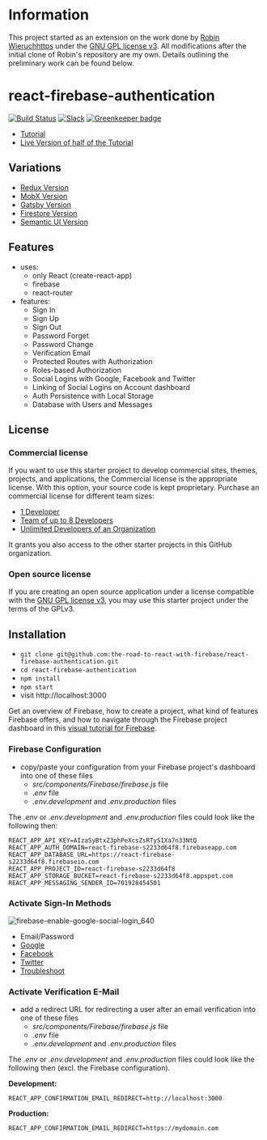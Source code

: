 # Information

This project started as an extension on the work done by [Robin Wieruchhttps](://www.robinwieruch.de/firebase-tutorial/) under the [GNU GPL license v3](https://www.gnu.org/licenses/gpl-3.0.html). All modifications after the initial clone of Robin's repository are my own. Details outlining the preliminary work can be found below.

# react-firebase-authentication

[![Build Status](https://travis-ci.org/the-road-to-react-with-firebase/react-firebase-authentication.svg?branch=master)](https://travis-ci.org/the-road-to-react-with-firebase/react-firebase-authentication) [![Slack](https://slack-the-road-to-learn-react.wieruch.com/badge.svg)](https://slack-the-road-to-learn-react.wieruch.com/) [![Greenkeeper badge](https://badges.greenkeeper.io/the-road-to-react-with-firebase/react-firebase-authentication.svg)](https://greenkeeper.io/)

- [Tutorial](https://www.robinwieruch.de/complete-firebase-authentication-react-tutorial/)
- [Live Version of half of the Tutorial](https://react-firebase-authentication.wieruch.com/)

## Variations

- [Redux Version](https://github.com/the-road-to-react-with-firebase/react-redux-firebase-authentication)
- [MobX Version](https://github.com/the-road-to-react-with-firebase/react-mobx-firebase-authentication)
- [Gatsby Version](https://github.com/the-road-to-react-with-firebase/react-gatsby-firebase-authentication)
- [Firestore Version](https://github.com/the-road-to-react-with-firebase/react-firestore-authentication)
- [Semantic UI Version](https://github.com/the-road-to-react-with-firebase/react-semantic-ui-firebase-authentication)

## Features

- uses:
  - only React (create-react-app)
  - firebase
  - react-router
- features:
  - Sign In
  - Sign Up
  - Sign Out
  - Password Forget
  - Password Change
  - Verification Email
  - Protected Routes with Authorization
  - Roles-based Authorization
  - Social Logins with Google, Facebook and Twitter
  - Linking of Social Logins on Account dashboard
  - Auth Persistence with Local Storage
  - Database with Users and Messages

## License

### Commercial license

If you want to use this starter project to develop commercial sites, themes, projects, and applications, the Commercial license is the appropriate license. With this option, your source code is kept proprietary. Purchase an commercial license for different team sizes:

- [1 Developer](https://gum.co/react-with-firebase-starter-pack-developer)
- [Team of up to 8 Developers](https://gum.co/react-with-firebase-starter-pack-team)
- [Unlimited Developers of an Organization](https://gum.co/react-with-firebase-starter-pack-organization)

It grants you also access to the other starter projects in this GitHub organization.

### Open source license

If you are creating an open source application under a license compatible with the [GNU GPL license v3](https://www.gnu.org/licenses/gpl-3.0.html), you may use this starter project under the terms of the GPLv3.

## Installation

- `git clone git@github.com:the-road-to-react-with-firebase/react-firebase-authentication.git`
- `cd react-firebase-authentication`
- `npm install`
- `npm start`
- visit http://localhost:3000

Get an overview of Firebase, how to create a project, what kind of features Firebase offers, and how to navigate through the Firebase project dashboard in this [visual tutorial for Firebase](https://www.robinwieruch.de/firebase-tutorial/).

### Firebase Configuration

- copy/paste your configuration from your Firebase project's dashboard into one of these files
  - _src/components/Firebase/firebase.js_ file
  - _.env_ file
  - _.env.development_ and _.env.production_ files

The _.env_ or _.env.development_ and _.env.production_ files could look like the following then:

```
REACT_APP_API_KEY=AIzaSyBtxZ3phPeXcsZsRTySIXa7n33NtQ
REACT_APP_AUTH_DOMAIN=react-firebase-s2233d64f8.firebaseapp.com
REACT_APP_DATABASE_URL=https://react-firebase-s2233d64f8.firebaseio.com
REACT_APP_PROJECT_ID=react-firebase-s2233d64f8
REACT_APP_STORAGE_BUCKET=react-firebase-s2233d64f8.appspot.com
REACT_APP_MESSAGING_SENDER_ID=701928454501
```

### Activate Sign-In Methods

![firebase-enable-google-social-login_640](https://user-images.githubusercontent.com/2479967/49687774-e0a31e80-fb42-11e8-9d8a-4b4c794134e6.jpg)

- Email/Password
- [Google](https://www.robinwieruch.de/react-firebase-social-login/)
- [Facebook](https://www.robinwieruch.de/firebase-facebook-login/)
- [Twitter](https://www.robinwieruch.de/firebase-twitter-login/)
- [Troubleshoot](https://www.robinwieruch.de/react-firebase-social-login/)

### Activate Verification E-Mail

- add a redirect URL for redirecting a user after an email verification into one of these files
  - _src/components/Firebase/firebase.js_ file
  - _.env_ file
  - _.env.development_ and _.env.production_ files

The _.env_ or _.env.development_ and _.env.production_ files could look like the following then (excl. the Firebase configuration).

**Development:**

```
REACT_APP_CONFIRMATION_EMAIL_REDIRECT=http://localhost:3000
```

**Production:**

```
REACT_APP_CONFIRMATION_EMAIL_REDIRECT=https://mydomain.com
```

